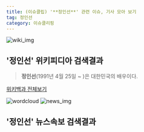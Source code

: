 ```yaml
---
title: (이슈클립) '**정인선**' 관련 이슈, 기사 모아 보기
tag: 정인선
category: 이슈클리핑
---
```

![wiki_img](https://user-images.githubusercontent.com/42597476/44503234-41136a80-a6d0-11e8-9071-6fc6418eafe4.png)
## **'**정인선**'** 위키피디아 검색결과
>**정인선**(1991년 4월 25일 ~ )은 대한민국의 배우이다.

<a href="https://ko.wikipedia.org/wiki/정인선" target="_blank">위키백과 전체보기</a>

![wordcloud](https://s3.ap-northeast-2.amazonaws.com/lyrics101-wordcloud/2018-09-28-1538097960.png)
![news_img](https://user-images.githubusercontent.com/42597476/44507050-1206f400-a6e4-11e8-8d98-7ffbfebb353f.png)
## **'**정인선**'** 뉴스속보 검색결과

